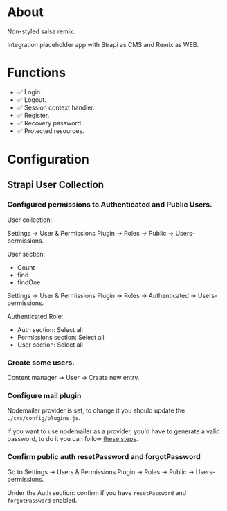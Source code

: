 # About

Non-styled salsa remix.

Integration placeholder app with Strapi as CMS and Remix as WEB.

# Functions

- ✅ Login.
- ✅ Logout.
- ✅ Session context handler.
- ✅ Register.
- ✅ Recovery password.
- ✅ Protected resources.

# Configuration

## Strapi User Collection

### Configured permissions to Authenticated and Public Users.

User collection:

Settings -> User & Permissions Plugin -> Roles -> Public -> Users-permissions.

User section:

- Count
- find
- findOne

Settings -> User & Permissions Plugin -> Roles -> Authenticated -> Users-permissions.

Authenticated Role:

- Auth section: Select all
- Permissions section: Select all
- User section: Select all

### Create some users.

Content manager -> User -> Create new entry.

### Configure mail plugin

Nodemailer provider is set, to change it you should update the `./cms/config/plugins.js`.

If you want to use nodemailer as a provider, you'd have to generate a valid password, to do it you can follow [these steps](https://stackoverflow.com/a/72477193/9538308).

### Confirm public auth resetPassword and forgotPassword

Go to Settings -> Users & Permissions Plugin -> Roles -> Public -> Users-permissions.

Under the Auth section: confirm if you have `resetPassword` and `forgotPassword` enabled.
